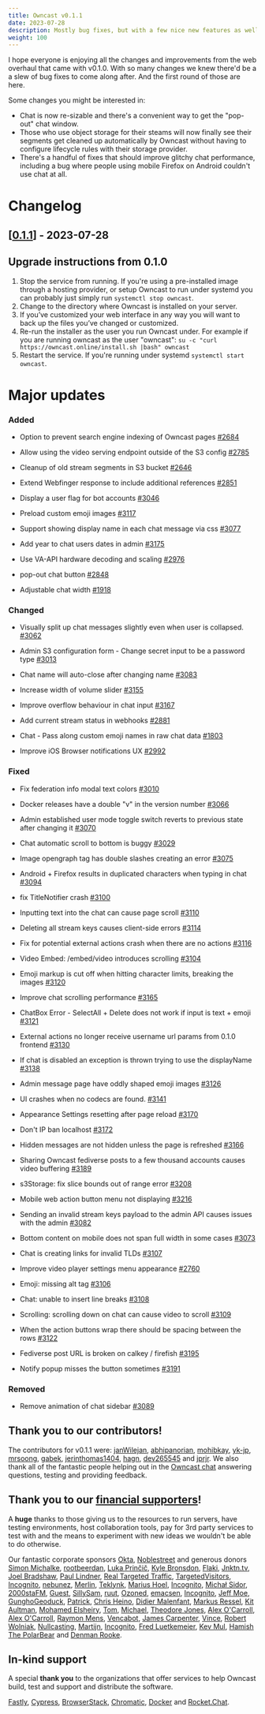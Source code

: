 ```yaml
---
title: Owncast v0.1.1
date: 2023-07-28
description: Mostly bug fixes, but with a few nice new features as well.
weight: 100
---
```


I hope everyone is enjoying all the changes and improvements from the web overhaul that came with v0.1.0. With so many changes we knew there'd be a a slew of bug fixes to come along after. And the first round of those are here.

Some changes you might be interested in:

- Chat is now re-sizable and there's a convenient way to get the "pop-out" chat window.
- Those who use object storage for their steams will now finally see their segments get cleaned up automatically by Owncast without having to configure lifecycle rules with their storage provider.
- There's a handful of fixes that should improve glitchy chat performance, including a bug where people using mobile Firefox on Android couldn't use chat at all.

# Changelog

## [[0.1.1](https://github.com/owncast/owncast/milestone/21)] - 2023-07-28

## Upgrade instructions from 0.1.0

1. Stop the service from running. If you're using a pre-installed image through a hosting provider, or setup Owncast to run under systemd you can probably just simply run `systemctl stop owncast`.
1. Change to the directory where Owncast is installed on your server.
1. If you’ve customized your web interface in any way you will want to back up the files you’ve changed or customized.
1. Re-run the installer as the user you run Owncast under. For example if you are running owncast as the user "owncast": `su -c "curl https://owncast.online/install.sh |bash" owncast`
1. Restart the service. If you're running under systemd `systemctl start owncast`.

# Major updates

### Added

- Option to prevent search engine indexing of Owncast pages [#2684](https://github.com/owncast/owncast/issues/2684)

- Allow using the video serving endpoint outside of the S3 config [#2785](https://github.com/owncast/owncast/issues/2785)

- Cleanup of old stream segments in S3 bucket [#2646](https://github.com/owncast/owncast/issues/2646)

- Extend Webfinger response to include additional references [#2851](https://github.com/owncast/owncast/issues/2851)

- Display a user flag for bot accounts [#3046](https://github.com/owncast/owncast/issues/3046)

- Preload custom emoji images [#3117](https://github.com/owncast/owncast/issues/3117)

- Support showing display name in each chat message via css [#3077](https://github.com/owncast/owncast/issues/3077)

- Add year to chat users dates in admin [#3175](https://github.com/owncast/owncast/issues/3175)

- Use VA-API hardware decoding and scaling [#2976](https://github.com/owncast/owncast/pull/2976)

- pop-out chat button [#2848](https://github.com/owncast/owncast/issues/2848)

- Adjustable chat width [#1918](https://github.com/owncast/owncast/issues/1918)

### Changed

- Visually split up chat messages slightly even when user is collapsed. [#3062](https://github.com/owncast/owncast/issues/3062)

- Admin S3 configuration form - Change secret input to be a password type [#3013](https://github.com/owncast/owncast/issues/3013)

- Chat name will auto-close after changing name [#3083](https://github.com/owncast/owncast/issues/3083)

- Increase width of volume slider [#3155](https://github.com/owncast/owncast/pull/3155)

- Improve overflow behaviour in chat input [#3167](https://github.com/owncast/owncast/pull/3167)

- Add current stream status in webhooks [#2881](https://github.com/owncast/owncast/issues/2881)

- Chat - Pass along custom emoji names in raw chat data [#1803](https://github.com/owncast/owncast/issues/1803)

- Improve iOS Browser notifications UX [#2992](https://github.com/owncast/owncast/issues/2992)

### Fixed

- Fix federation info modal text colors [#3010](https://github.com/owncast/owncast/issues/3010)

- Docker releases have a double "v" in the version number [#3066](https://github.com/owncast/owncast/issues/3066)

- Admin established user mode toggle switch reverts to previous state after changing it [#3070](https://github.com/owncast/owncast/issues/3070)

- Chat automatic scroll to bottom is buggy [#3029](https://github.com/owncast/owncast/issues/3029)

- Image opengraph tag has double slashes creating an error [#3075](https://github.com/owncast/owncast/issues/3075)

- Android + Firefox results in duplicated characters when typing in chat [#3094](https://github.com/owncast/owncast/issues/3094)

- fix TitleNotifier crash [#3100](https://github.com/owncast/owncast/pull/3100)

- Inputting text into the chat can cause page scroll [#3110](https://github.com/owncast/owncast/issues/3110)

- Deleting all stream keys causes client-side errors [#3114](https://github.com/owncast/owncast/issues/3114)

- Fix for potential external actions crash when there are no actions [#3116](https://github.com/owncast/owncast/issues/3116)

- Video Embed: /embed/video introduces scrolling [#3104](https://github.com/owncast/owncast/issues/3104)

- Emoji markup is cut off when hitting character limits, breaking the images [#3120](https://github.com/owncast/owncast/issues/3120)

- Improve chat scrolling performance [#3165](https://github.com/owncast/owncast/pull/3165)

- ChatBox Error - SelectAll + Delete does not work if input is text + emoji [#3121](https://github.com/owncast/owncast/issues/3121)

- External actions no longer receive username url params from 0.1.0 frontend [#3130](https://github.com/owncast/owncast/issues/3130)

- If chat is disabled an exception is thrown trying to use the displayName [#3138](https://github.com/owncast/owncast/issues/3138)

- Admin message page have oddly shaped emoji images [#3126](https://github.com/owncast/owncast/issues/3126)

- UI crashes when no codecs are found. [#3141](https://github.com/owncast/owncast/issues/3141)

- Appearance Settings resetting after page reload [#3170](https://github.com/owncast/owncast/issues/3170)

- Don't IP ban localhost [#3172](https://github.com/owncast/owncast/issues/3172)

- Hidden messages are not hidden unless the page is refreshed [#3166](https://github.com/owncast/owncast/issues/3166)

- Sharing Owncast fediverse posts to a few thousand accounts causes video buffering [#3189](https://github.com/owncast/owncast/issues/3189)

- s3Storage: fix slice bounds out of range error [#3208](https://github.com/owncast/owncast/pull/3208)

- Mobile web action button menu not displaying [#3216](https://github.com/owncast/owncast/issues/3216)

- Sending an invalid stream keys payload to the admin API causes issues with the admin [#3082](https://github.com/owncast/owncast/issues/3082)

- Bottom content on mobile does not span full width in some cases [#3073](https://github.com/owncast/owncast/issues/3073)

- Chat is creating links for invalid TLDs [#3107](https://github.com/owncast/owncast/issues/3107)

- Improve video player settings menu appearance [#2760](https://github.com/owncast/owncast/issues/2760)

- Emoji: missing alt tag [#3106](https://github.com/owncast/owncast/issues/3106)

- Chat: unable to insert line breaks [#3108](https://github.com/owncast/owncast/issues/3108)

- Scrolling: scrolling down on chat can cause video to scroll [#3109](https://github.com/owncast/owncast/issues/3109)

- When the action buttons wrap there should be spacing between the rows [#3122](https://github.com/owncast/owncast/issues/3122)

- Fediverse post URL is broken on calkey / firefish [#3195](https://github.com/owncast/owncast/issues/3195)

- Notify popup misses the button sometimes [#3191](https://github.com/owncast/owncast/issues/3191)

### Removed

- Remove animation of chat sidebar [#3089](https://github.com/owncast/owncast/issues/3089)

## Thank you to our contributors!

The contributors for v0.1.1 were:
[janWilejan](https://github.com/janWilejan), [abhipanorian](https://github.com/abhipanorian), [mohibkay](https://github.com/mohibkay), [yk-jp](https://github.com/yk-jp), [mrsoong](https://github.com/mrsoong), [gabek](https://github.com/gabek), [jerinthomas1404](https://github.com/jerinthomas1404), [hagn](https://github.com/hagn), [dev265545](https://github.com/dev265545) and [jprjr](https://github.com/jprjr).
We also thank all of the fantastic people helping out in the [Owncast chat](https://owncast.rocket.chat) answering questions, testing and providing feedback.

## Thank you to our [financial supporters](https://opencollective.com/owncast)!

A **huge** thanks to those giving us to the resources to run servers, have testing environments, host collaboration tools, pay for 3rd party services to test with and the means to experiment with new ideas we wouldn't be able to do otherwise.

Our fantastic corporate sponsors [Okta](https://opencollective.com/okta), [Noblestreet](https://opencollective.com/noblestreet) and generous donors [Simon Michalke](https://opencollective.com/simon-michalke), [rootbeerdan](https://opencollective.com/rootbeerdan), [Luka Prinčič](https://opencollective.com/luka-princic), [Kyle Bronsdon](https://opencollective.com/kyle-bronsdon), [Flaki](https://opencollective.com/flaki), [Jnktn.tv](https://opencollective.com/jnktn-tv), [Joel Bradshaw](https://opencollective.com/joel-bradshaw), [Paul Lindner](https://opencollective.com/lindner), [Real Targeted Traffic](https://opencollective.com/seo25-com), [TargetedVisitors](https://opencollective.com/targeted-traffic), [Incognito](https://opencollective.com/incognito-3b4cd5c7), [nebunez](https://opencollective.com/nebunez), [Merlin](https://opencollective.com/johnathan-shunn), [Teklynk](https://opencollective.com/teklynk), [Marius Hoel](https://opencollective.com/mhoel), [Incognito](https://opencollective.com/user-5bdb86e0), [Michał Sidor](https://opencollective.com/michcio), [2000staFM](https://opencollective.com/guest-b2e5fccd), [Guest](https://opencollective.com/guest-bef18650), [SillySam](https://opencollective.com/sillysam), [ruut](https://opencollective.com/guest-d5b81ff0), [Ozoned](https://opencollective.com/guest-ffa58d26), [emacsen](https://opencollective.com/guest-618ea119), [Incognito](https://opencollective.com/incognito-5c38b018), [Jeff Moe](https://opencollective.com/jebba), [GunghoGeoduck](https://opencollective.com/guest-78ad01d4), [Patrick](https://opencollective.com/patrick-materla), [Chris Heino](https://opencollective.com/guest-e27f435c), [Didier Malenfant](https://opencollective.com/didier-malenfant), [Markus Ressel](https://opencollective.com/markus-ressel), [Kit Aultman](https://opencollective.com/guest-5ec71b6f), [Mohamed Elsheiry](https://opencollective.com/mohamed-elsheiry), [Tom](https://opencollective.com/tom31), [Michael](https://opencollective.com/michael67), [Theodore Jones](https://opencollective.com/theodore-jones), [Alex O'Carroll](https://opencollective.com/alex-ocarroll), [Alex O'Carroll](https://opencollective.com/alex-ocarroll), [Raymon Mens](https://opencollective.com/guest-3f3a82d6), [Vencabot](https://opencollective.com/vencabot), [James Carpenter](https://opencollective.com/guest-63e91d50), [Vince](https://opencollective.com/guest-08e5b6de), [Robert Wolniak](https://opencollective.com/robert-wolniak), [Nullcasting](https://opencollective.com/guest-7e5ea2e1), [Martijn](https://opencollective.com/martijn), [Incognito](https://opencollective.com/incognito-92e7aa0d), [Fred Luetkemeier](https://opencollective.com/guest-553ff5bb), [Kev Mul](https://opencollective.com/kev-mul), [Hamish The PolarBear](https://opencollective.com/guest-92a76f2a) and [Denman Rooke](https://opencollective.com/denman-rooke).

## In-kind support

A special **thank you** to the organizations that offer services to help Owncast build, test and support and distribute the software.

[Fastly](https://www.fastly.com/fast-forward), [Cypress](https://cloud.cypress.io/projects/wwi3xe), [BrowserStack](https://www.browserstack.com/open-source), [Chromatic](https://www.chromatic.com/builds?appId=629132c6e23893003a9e89c5), [Docker](https://hub.docker.com/u/owncast) and [Rocket.Chat](https://owncast.rocket.chat/).
